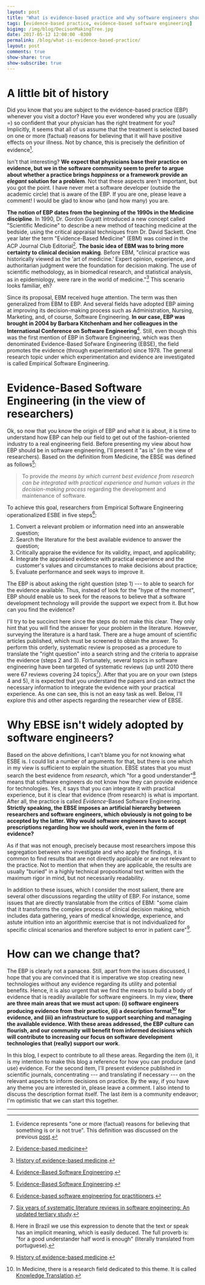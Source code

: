 ```yaml
---
layout: post
title: "What is evidence-based practice and why software engineers should be aware of it?"
tags: [evidence-based practice, evidence-based software engineering]
bigimg: /img/blog/DecisonMakingTree.jpg
date: 2017-05-12 12:00:00 -0300
permalink: /blog/what-is-evidence-based-practice/
layout: post
comments: true
show-share: true
show-subscribe: true
---
```


# A little bit of history

Did you know that you are subject to the evidence-based practice (EBP) whenever you visit a doctor? Have you ever wondered why you are (usually =) so confident that your physician has the right treatment for you? Implicitly, it seems that all of us assume that the treatment is selected based on one or more (factual) reasons for believing that it will have positive effects on your illness. Not by chance, this is precisely the definition of evidence[^1].

Isn't that interesting? **We expect that physicians base their practice on evidence, but we in the software community seem to prefer to argue about whether a practice brings *happiness* or a framework provide an *elegant* solution for a problem**. Not that these aspects aren't important, but you got the point. I have never met a software developer (outside the academic circle) that is aware of the EBP. If you are one, please leave a comment! I would be glad to know who (and how many) you are.

**The notion of EBP dates from the beginning of the 1990s in the Medicine discipline**. In 1990, Dr. Gordon Guyatt introduced a new concept called "Scientific Medicine" to describe a new method of teaching medicine at the bedside, using the critical appraisal techniques from Dr. David Sackett. One year later the term "Evidence-Based Medicine" (EBM) was coined in the ACP Journal Club Editorial[^2]. **The basic idea of EBM was to bring more certainty to clinical decision making**. Before EBM, "clinical practice was historically viewed as the 'art of medicine.' Expert opinion, experience, and authoritarian judgment were the foundation for decision making. The use of scientific methodology, as in biomedical research, and statistical analysis, as in epidemiology, were rare in the world of medicine."[^3] This scenario looks familiar, eh? 

Since its proposal, EBM received huge attention. The term was then generalized from EBM to EBP. And several fields have adopted EBP aiming at improving its decision-making process such as Administration, Nursing, Marketing, and, of course, Software Engineering. **In our case, EBP was brought in 2004 by Barbara Kitchenham and her colleagues in the International Conference on Software Engineering**[^4]. Still, even though this was the first mention of EBP in Software Engineering, which was then denominated Evidence-Based Sofware Engineering (EBSE), the field promotes the evidence (through experimentation) since 1978. The general research topic under which experimentation and evidence are investigated is called Empirical Software Engineering.  

# Evidence-Based Software Engineering (in the view of researchers)

Ok, so now that you know the origin of EBP and what it is about, it is time to understand how EBP can help our field to get out of the fashion-oriented industry to a real engineering field. Before presenting my view about how EBP should be in software engineering, I'll present it "as is" (in the view of researchers). Based on the definition from Medicine, the EBSE was defined as follows[^4]:

> To provide *the means by which current best evidence from research can be integrated with practical experience and human values in the decision-making process* regarding the development and maintenance of software.

To achieve this goal, researchers from Empirical Software Engineering operationalized ESBE in five steps[^5]:

1. Convert a relevant problem or information need into an answerable question;
2. Search the literature for the best available evidence to answer the question;
3. Critically appraise the evidence for its validity, impact, and applicability;
4. Integrate the appraised evidence with practical experience and the customer's values and circumstances to make decisions about practice;
5. Evaluate performance and seek ways to improve it.

The EBP is about asking the right question (step 1) --- to able to search for the evidence available. Thus, instead of look for the "hype of the moment", EBP should enable us to seek for the reasons to believe that a software development technology will provide the support we expect from it. But how can you find the evidence?

I'll try to be succinct here since the steps do not make this clear. They only hint that you will find the answer for your problem in the literature. However, surveying the literature is a hard task. There are a huge amount of scientific articles published, which must be screened to obtain the answer. To perform this orderly, systematic review is proposed as a procedure to translate the "right question" into a search string and the criteria to appraise the evidence (steps 2 and 3). Fortunately, several topics in software engineering have been targeted of systematic reviews (up until 2010 there were 67 reviews covering 24 topics[^6]). After that you are on your own (steps 4 and 5), it is expected that you understand the papers and can extract the necessary information to integrate the evidence with your practical experience. As one can see, this is not an easy task as well. Below, I'll explore this and other aspects regarding the researcher view of EBSE.

# Why EBSE isn't widely adopted by software engineers?

Based on the above definitions, I can't blame you for not knowing what ESBE is. I could list a number of arguments for that, but there is one which in my view is sufficient to explain the situation. EBSE states that you must search the best evidence from *research*, which "for a good understander"[^7] means that software engineers do not know how they can provide evidence for technologies. Yes, it says that you can integrate it with practical experience, but it is clear that evidence (from research) is what is important. After all, the practice is called *Evidence*-Based Software Engineering. **Strictly speaking, the EBSE imposes an artificial hierarchy between researchers and software engineers, which obviously is not going to be accepted by the latter. Why would software engineers have to accept prescriptions regarding how we should work, even in the form of evidence?**

As if that was not enough, precisely because most researchers impose this segregation between who investigate and who apply the findings, it is common to find results that are not directly applicable or are not relevant to the practice. Not to mention that when they are applicable, the results are usually "buried" in a highly technical propositional text written with the maximum rigor in mind, but not necessarily readability.  

In addition to these issues, which I consider the most salient, there are several other discussions regarding the utility of EBP. For instance, some issues that are directly translatable from the critics of EBM: "some claim that it transforms the complex process of clinical decision making, which includes data gathering, years of medical knowledge, experience, and astute intuition into an algorithmic exercise that is not individualized for specific clinical scenarios and therefore subject to error in patient care"[^3].

# How can we change that? 

The EBP is clearly not a panacea. Still, apart from the issues discussed, I hope that you are convinced that it is imperative we stop creating new technologies without any evidence regarding its utility and potential benefits. Hence, it is also urgent that we find the means to build a body of evidence that is readily available for software engineers. In my view, **there are three main areas that we must act upon: (i) software engineers producing evidence from their practice, (ii) a description format[^8] for evidence, and (iii) an infrastructure to support searching and managing the available evidence. With these areas addressed, the EBP culture can flourish, and our community will benefit from informed decisions which will contribute to increasing our focus on software development technologies that (really) support our work**.

In this blog, I expect to contribute to all these areas. Regarding the item (i), it is my intention to make this blog a reference for how you can produce (and use) evidence. For the second item, I'll present evidence published in scientific journals, concentrating --- and translating if necessary --- on the relevant aspects to inform decisions on practice. By the way, if you have any theme you are interested in, please leave a comment. I also intend to discuss the description format itself. The last item is a community endeavor; I'm optimistic that we can start this together.

-----------------------------

[^1]: Evidence represents "one or more (factual) reasons for believing that something is or is not true". This definition was discussed on the previous [post](http://www.evidencebasedpractice.se/blog/welcome-to-the-blog/).
[^2]: [Evidence-based medicine](http://www.acpjc.org/Content/114/2/issue/ACPJC-1991-114-2-A16.htm)
[^3]: [History of evidence-based medicine](https://www.ncbi.nlm.nih.gov/pmc/articles/PMC3263217/).
[^4]: [Evidence-Based Software Engineering](http://dl.acm.org/citation.cfm?id=998675.999432).
[^5]: [Evidence-based software engineering for practitioners](http://ieeexplore.ieee.org/document/1377125/).
[^6]: [Six years of systematic literature reviews in software engineering: An updated tertiary study](http://www.sciencedirect.com/science/article/pii/S0950584911001017).
[^7]: Here in Brazil we use this expression to denote that the text or speak has an implicit meaning, which is easily deduced. The full proverb is: "for a good understander half word is enough" (literally translated from portuguese).
[^8]: In Medicine, there is a research field dedicated to this theme. It is called [Knowledge Translation](http://ph.cochrane.org/knowledge-translation).
